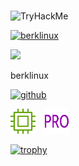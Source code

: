 ###

###
<img src="https://tryhackme-badges.s3.amazonaws.com/berklinux.png" alt="TryHackMe">

<a href="https://imgbb.com/"><img src="https://i.ibb.co/f2SkQ8c/berklinux.png" alt="berklinux" border="0"></a>

<IMG SRC="https://i0.wp.com/un5t48l3.com/wp-content/uploads/2019/12/kali-preview-boot.gif?resize=600%2C450&ssl=1"> 

berklinux



[<img src='https://cdn.jsdelivr.net/npm/simple-icons@3.0.1/icons/github.svg' alt='github' height='40'>](https://github.com/ataberkcetinkaya)  

<a href='https://docs.github.com/en/developers'><img src='https://raw.githubusercontent.com/acervenky/animated-github-badges/master/assets/devbadge.gif' width='40' height='40'></a> <a href='https://github.com/pricing'><img src='https://raw.githubusercontent.com/acervenky/animated-github-badges/master/assets/pro.gif' width='40' height='40'></a> 

[![trophy](https://github-profile-trophy.vercel.app/?username=ataberkcetinkaya)](https://github.com/ryo-ma/github-profile-trophy)
